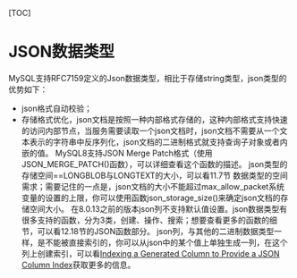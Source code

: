 [TOC]
# JSON数据类型
MySQL支持RFC7159定义的Json数据类型，相比于存储string类型，json类型的优势如下：
- json格式自动校验；
- 存储格式优化，json文档是按照一种内部格式存储的，这种内部格式支持快速的访问内部节点，当服务需要读取一个json文档时，json文档不需要从一个文本表示的字符串中反序列化，json文档的二进制格式就支持查询子对象或者内嵌的值。
MySQL8支持JSON Merge Patch格式（使用JSON_MERGE_PATCH()函数），可以详细查看这个函数的描述。
json类型的存储空间==LONGBLOB与LONGTEXT的大小，可以看11.7节 数据类型的空间需求；需要记住的一点是，json文档的大小不能超过max_allow_packet系统变量的设置的上限，你可以使用函数json_storage_size()来确定json文档的存储空间大小。
在8.0.13之前的版本json列不支持默认值设置。json数据类型有很多支持的函数，分为3类，创建、操作、搜索；想要查看更多的函数的细节，可以看12.18节的JSON函数部分。
json列，与其他的二进制数据类型一样，是不能被直接索引的，你可以从json中的某个值上单独生成一列，在这个列上创建索引，可以看[Indexing a Generated Column to Provide a JSON Column Index](https://dev.mysql.com/doc/refman/8.0/en/create-table-secondary-indexes.html#json-column-indirect-index)获取更多的信息。
